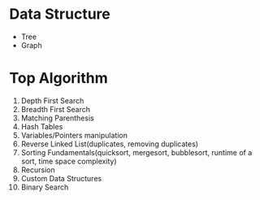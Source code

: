 # Data Structure
* Tree
* Graph

# Top Algorithm
1. Depth First Search
2. Breadth First Search
3. Matching Parenthesis
4. Hash Tables
5. Variables/Pointers manipulation
6. Reverse Linked List(duplicates, removing duplicates)
7. Sorting Fundamentals(quicksort, mergesort, bubblesort, runtime of a sort, time space complexity)
8. Recursion
9. Custom Data Structures
10. Binary Search
